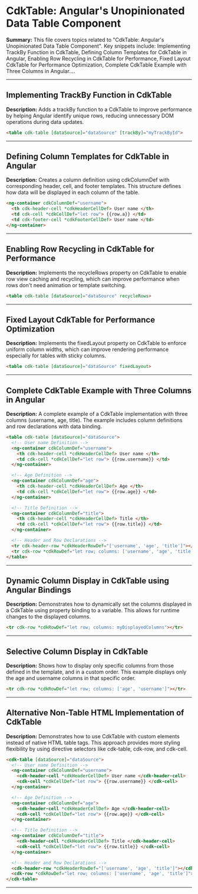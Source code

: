 # CdkTable: Angular's Unopinionated Data Table Component

**Summary:** This file covers topics related to "CdkTable: Angular's Unopinionated Data Table Component". Key snippets include: Implementing TrackBy Function in CdkTable, Defining Column Templates for CdkTable in Angular, Enabling Row Recycling in CdkTable for Performance, Fixed Layout CdkTable for Performance Optimization, Complete CdkTable Example with Three Columns in Angular....

---

## Implementing TrackBy Function in CdkTable

**Description:** Adds a trackBy function to a CdkTable to improve performance by helping Angular identify unique rows, reducing unnecessary DOM operations during data updates.

```html
<table cdk-table [dataSource]="dataSource" [trackBy]="myTrackById">
```

---

## Defining Column Templates for CdkTable in Angular

**Description:** Creates a column definition using cdkColumnDef with corresponding header, cell, and footer templates. This structure defines how data will be displayed in each column of the table.

```html
<ng-container cdkColumnDef="username">
  <th cdk-header-cell *cdkHeaderCellDef> User name </th>
  <td cdk-cell *cdkCellDef="let row"> {{row.a}} </td>
  <td cdk-footer-cell *cdkFooterCellDef> User name </td>
</ng-container>
```

---

## Enabling Row Recycling in CdkTable for Performance

**Description:** Implements the recycleRows property on CdkTable to enable row view caching and recycling, which can improve performance when rows don't need animation or template switching.

```html
<table cdk-table [dataSource]="dataSource" recycleRows>
```

---

## Fixed Layout CdkTable for Performance Optimization

**Description:** Implements the fixedLayout property on CdkTable to enforce uniform column widths, which can improve rendering performance especially for tables with sticky columns.

```html
<table cdk-table [dataSource]="dataSource" fixedLayout>
```

---

## Complete CdkTable Example with Three Columns in Angular

**Description:** A complete example of a CdkTable implementation with three columns (username, age, title). The example includes column definitions and row declarations with data binding.

```html
<table cdk-table [dataSource]="dataSource">
  <!-- User name Definition -->
  <ng-container cdkColumnDef="username">
    <th cdk-header-cell *cdkHeaderCellDef> User name </th>
    <td cdk-cell *cdkCellDef="let row"> {{row.username}} </td>
  </ng-container>

  <!-- Age Definition -->
  <ng-container cdkColumnDef="age">
    <th cdk-header-cell *cdkHeaderCellDef> Age </th>
    <td cdk-cell *cdkCellDef="let row"> {{row.age}} </td>
  </ng-container>

  <!-- Title Definition -->
  <ng-container cdkColumnDef="title">
    <th cdk-header-cell *cdkHeaderCellDef> Title </th>
    <td cdk-cell *cdkCellDef="let row"> {{row.title}} </td>
  </ng-container>

  <!-- Header and Row Declarations -->
  <tr cdk-header-row *cdkHeaderRowDef="['username', 'age', 'title']"></tr>
  <tr cdk-row *cdkRowDef="let row; columns: ['username', 'age', 'title']"></tr>
</table>
```

---

## Dynamic Column Display in CdkTable using Angular Bindings

**Description:** Demonstrates how to dynamically set the columns displayed in a CdkTable using property binding to a variable. This allows for runtime changes to the displayed columns.

```html
<tr cdk-row *cdkRowDef="let row; columns: myDisplayedColumns"></tr>
```

---

## Selective Column Display in CdkTable

**Description:** Shows how to display only specific columns from those defined in the template, and in a custom order. This example displays only the age and username columns in that specific order.

```html
<tr cdk-row *cdkRowDef="let row; columns: ['age', 'username']"></tr>
```

---

## Alternative Non-Table HTML Implementation of CdkTable

**Description:** Demonstrates how to use CdkTable with custom elements instead of native HTML table tags. This approach provides more styling flexibility by using directive selectors like cdk-table, cdk-row, and cdk-cell.

```html
<cdk-table [dataSource]="dataSource">
  <!-- User name Definition -->
  <ng-container cdkColumnDef="username">
    <cdk-header-cell *cdkHeaderCellDef> User name </cdk-header-cell>
    <cdk-cell *cdkCellDef="let row"> {{row.username}} </cdk-cell>
  </ng-container>

  <!-- Age Definition -->
  <ng-container cdkColumnDef="age">
    <cdk-header-cell *cdkHeaderCellDef> Age </cdk-header-cell>
    <cdk-cell *cdkCellDef="let row"> {{row.age}} </cdk-cell>
  </ng-container>

  <!-- Title Definition -->
  <ng-container cdkColumnDef="title">
    <cdk-header-cell *cdkHeaderCellDef> Title </cdk-header-cell>
    <cdk-cell *cdkCellDef="let row"> {{row.title}} </cdk-cell>
  </ng-container>

  <!-- Header and Row Declarations -->
  <cdk-header-row *cdkHeaderRowDef="['username', 'age', 'title']"></cdk-header-row>
  <cdk-row *cdkRowDef="let row; columns: ['username', 'age', 'title']"></cdk-row>
</cdk-table>
```

---
